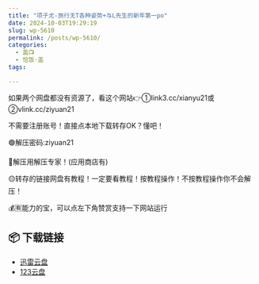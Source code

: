 ```yaml
---
title: "项子尤-旅行无T各种姿势+与L先生的新年第一po"
date: 2024-10-03T19:29:19
slug: wp-5610
permalink: /posts/wp-5610/
categories:
  - 盖📺
  - 恰饭·盖
tags:

---
```


如果两个网盘都没有资源了，看这个网站👉①link3.cc/xianyu21或②vlink.cc/ziyuan21

不需要注册账号！直接点本地下载转存OK？懂吧！

🟢解压密码:ziyuan21

🔵解压用解压专家！(应用商店有)

🟡转存的链接网盘有教程！一定要看教程！按教程操作！不按教程操作你不会解压！

💰🈶能力的宝，可以点左下角赞赏支持一下网站运行

## 📦 下载链接
- [迅雷云盘](https://blziyuan21.com/pay-download/5610?key=427ea091b9&down_id=0)
- [123云盘](https://blziyuan21.com/pay-download/5610?key=427ea091b9&down_id=1)

